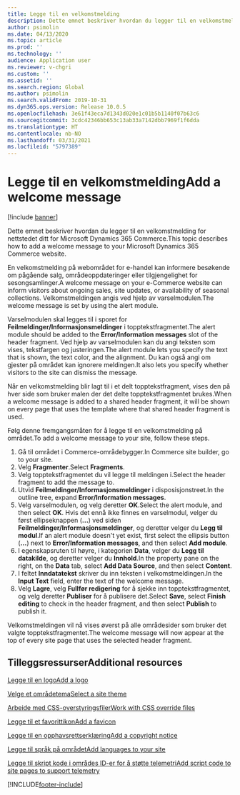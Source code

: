```yaml
---
title: Legge til en velkomstmelding
description: Dette emnet beskriver hvordan du legger til en velkomstmelding for nettstedet ditt for Microsoft Dynamics 365 Commerce.
author: psimolin
ms.date: 04/13/2020
ms.topic: article
ms.prod: ''
ms.technology: ''
audience: Application user
ms.reviewer: v-chgri
ms.custom: ''
ms.assetid: ''
ms.search.region: Global
ms.author: psimolin
ms.search.validFrom: 2019-10-31
ms.dyn365.ops.version: Release 10.0.5
ms.openlocfilehash: 3e61f43eca7d1343d020e1c01b5b1140f07b63c6
ms.sourcegitcommit: 3cdc42346bb653c13ab33a7142dbb7969f1f6dda
ms.translationtype: HT
ms.contentlocale: nb-NO
ms.lasthandoff: 03/31/2021
ms.locfileid: "5797389"
---
```

# <a name="add-a-welcome-message"></a><span data-ttu-id="b6682-103">Legge til en velkomstmelding</span><span class="sxs-lookup"><span data-stu-id="b6682-103">Add a welcome message</span></span>

[!include [banner](includes/banner.md)]

<span data-ttu-id="b6682-104">Dette emnet beskriver hvordan du legger til en velkomstmelding for nettstedet ditt for Microsoft Dynamics 365 Commerce.</span><span class="sxs-lookup"><span data-stu-id="b6682-104">This topic describes how to add a welcome message to your Microsoft Dynamics 365 Commerce website.</span></span>

<span data-ttu-id="b6682-105">En velkomstmelding på webområdet for e-handel kan informere besøkende om pågående salg, områdeoppdateringer eller tilgjengelighet for sesongsamlinger.</span><span class="sxs-lookup"><span data-stu-id="b6682-105">A welcome message on your e-Commerce website can inform visitors about ongoing sales, site updates, or availability of seasonal collections.</span></span> <span data-ttu-id="b6682-106">Velkomstmeldingen angis ved hjelp av varselmodulen.</span><span class="sxs-lookup"><span data-stu-id="b6682-106">The welcome message is set by using the alert module.</span></span>

<span data-ttu-id="b6682-107">Varselmodulen skal legges til i sporet for **Feilmeldinger/Informasjonsmeldinger** i topptekstfragmentet.</span><span class="sxs-lookup"><span data-stu-id="b6682-107">The alert module should be added to the **Error/Information messages** slot of the header fragment.</span></span> <span data-ttu-id="b6682-108">Ved hjelp av varselmodulen kan du angi teksten som vises, tekstfargen og justeringen.</span><span class="sxs-lookup"><span data-stu-id="b6682-108">The alert module lets you specify the text that is shown, the text color, and the alignment.</span></span> <span data-ttu-id="b6682-109">Du kan også angi om gjester på området kan ignorere meldingen.</span><span class="sxs-lookup"><span data-stu-id="b6682-109">It also lets you specify whether visitors to the site can dismiss the message.</span></span>

<span data-ttu-id="b6682-110">Når en velkomstmelding blir lagt til i et delt topptekstfragment, vises den på hver side som bruker malen der det delte topptekstfragmentet brukes.</span><span class="sxs-lookup"><span data-stu-id="b6682-110">When a welcome message is added to a shared header fragment, it will be shown on every page that uses the template where that shared header fragment is used.</span></span>

<span data-ttu-id="b6682-111">Følg denne fremgangsmåten for å legge til en velkomstmelding på området.</span><span class="sxs-lookup"><span data-stu-id="b6682-111">To add a welcome message to your site, follow these steps.</span></span>

1. <span data-ttu-id="b6682-112">Gå til området i Commerce-områdebygger.</span><span class="sxs-lookup"><span data-stu-id="b6682-112">In Commerce site builder, go to your site.</span></span>
1. <span data-ttu-id="b6682-113">Velg **Fragmenter**.</span><span class="sxs-lookup"><span data-stu-id="b6682-113">Select **Fragments**.</span></span>
1. <span data-ttu-id="b6682-114">Velg topptekstfragmentet du vil legge til meldingen i.</span><span class="sxs-lookup"><span data-stu-id="b6682-114">Select the header fragment to add the message to.</span></span>
1. <span data-ttu-id="b6682-115">Utvid **Feilmeldinger/Informasjonsmeldinger** i disposisjonstreet.</span><span class="sxs-lookup"><span data-stu-id="b6682-115">In the outline tree, expand **Error/Information messages**.</span></span>
1. <span data-ttu-id="b6682-116">Velg varselmodulen, og velg deretter **OK**.</span><span class="sxs-lookup"><span data-stu-id="b6682-116">Select the alert module, and then select **OK**.</span></span> <span data-ttu-id="b6682-117">Hvis det ennå ikke finnes en varselmodul, velger du først ellipseknappen (**...**) ved siden **Feilmeldinger/Informasjonsmeldinger**, og deretter velger du **Legg til modul**.</span><span class="sxs-lookup"><span data-stu-id="b6682-117">If an alert module doesn't yet exist, first select the ellipsis button (**...**) next to **Error/Information messages**, and then select **Add module**.</span></span>
1. <span data-ttu-id="b6682-118">I egenskapsruten til høyre, i kategorien **Data**, velger du **Legg til datakilde**, og deretter velger du **Innhold**.</span><span class="sxs-lookup"><span data-stu-id="b6682-118">In the property pane on the right, on the **Data** tab, select **Add Data Source**, and then select **Content**.</span></span>
1. <span data-ttu-id="b6682-119">I feltet **Inndatatekst** skriver du inn teksten i velkomstmeldingen.</span><span class="sxs-lookup"><span data-stu-id="b6682-119">In the **Input Text** field, enter the text of the welcome message.</span></span>
1. <span data-ttu-id="b6682-120">Velg **Lagre**, velg **Fullfør redigering** for å sjekke inn topptekstfragmentet, og velg deretter **Publiser** for å publisere det.</span><span class="sxs-lookup"><span data-stu-id="b6682-120">Select **Save**, select **Finish editing** to check in the header fragment, and then select **Publish** to publish it.</span></span> 

<span data-ttu-id="b6682-121">Velkomstmeldingen vil nå vises øverst på alle områdesider som bruker det valgte topptekstfragmentet.</span><span class="sxs-lookup"><span data-stu-id="b6682-121">The welcome message will now appear at the top of every site page that uses the selected header fragment.</span></span>

## <a name="additional-resources"></a><span data-ttu-id="b6682-122">Tilleggsressurser</span><span class="sxs-lookup"><span data-stu-id="b6682-122">Additional resources</span></span>

[<span data-ttu-id="b6682-123">Legge til en logo</span><span class="sxs-lookup"><span data-stu-id="b6682-123">Add a logo</span></span>](add-logo.md)

[<span data-ttu-id="b6682-124">Velge et områdetema</span><span class="sxs-lookup"><span data-stu-id="b6682-124">Select a site theme</span></span>](select-site-theme.md)

[<span data-ttu-id="b6682-125">Arbeide med CSS-overstyringsfiler</span><span class="sxs-lookup"><span data-stu-id="b6682-125">Work with CSS override files</span></span>](css-override-files.md)

[<span data-ttu-id="b6682-126">Legge til et favorittikon</span><span class="sxs-lookup"><span data-stu-id="b6682-126">Add a favicon</span></span>](add-favicon.md)

[<span data-ttu-id="b6682-127">Legge til en opphavsrettserklæring</span><span class="sxs-lookup"><span data-stu-id="b6682-127">Add a copyright notice</span></span>](add-copyright-notice.md)

[<span data-ttu-id="b6682-128">Legge til språk på området</span><span class="sxs-lookup"><span data-stu-id="b6682-128">Add languages to your site</span></span>](add-languages-to-site.md)

[<span data-ttu-id="b6682-129">Legge til skript kode i områdes ID-er for å støtte telemetri</span><span class="sxs-lookup"><span data-stu-id="b6682-129">Add script code to site pages to support telemetry</span></span>](add-telemetry.md)



[!INCLUDE[footer-include](../includes/footer-banner.md)]
